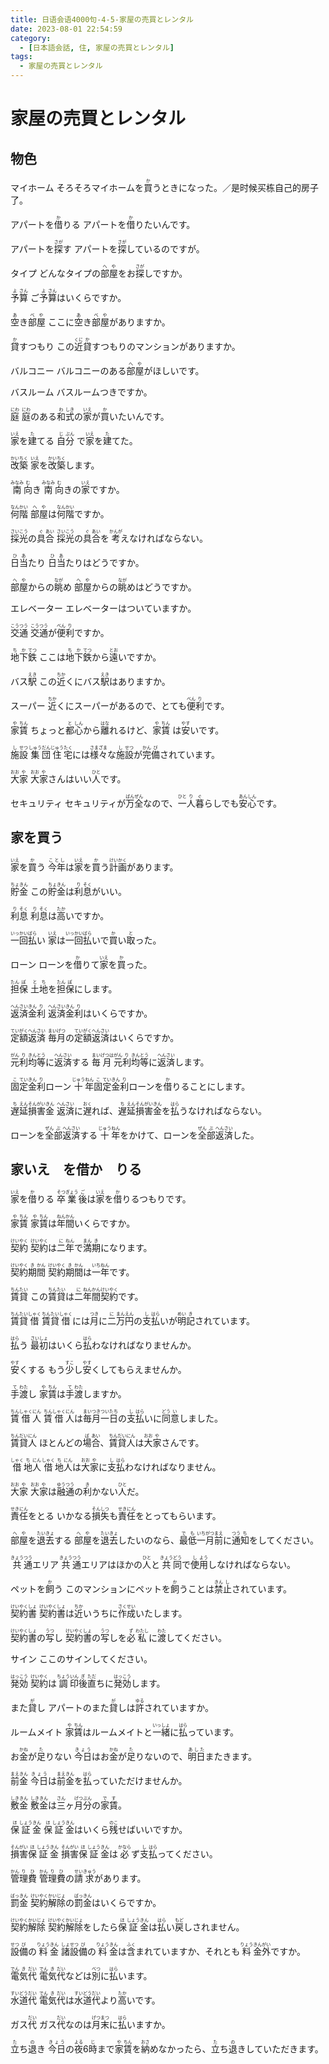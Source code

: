 ```yaml
---
title: 日语会语4000句-4-5-家屋の売買とレンタル
date: 2023-08-01 22:54:59
category:
  - [日本語会話, 住, 家屋の売買とレンタル]
tags:
  - 家屋の売買とレンタル 
---
```


# 家屋の売買とレンタル

## 物色

<ruby>マイホーム</ruby>
<ruby>そろそろマイホームを<rt></rt>買<rt>か</rt>うときになった。／是时候买栋自己的房子了。</ruby>

<!-- more -->

<ruby>アパートを<rt></rt>借<rt>か</rt>りる</ruby>
<ruby>アパートを<rt></rt>借<rt>か</rt>りたいんです。</ruby>

<ruby>アパートを<rt></rt>探<rt>さが</rt>す</ruby>
<ruby>アパートを<rt></rt>探<rt>さが</rt>しているのですが。</ruby>

<ruby>タイプ</ruby>
<ruby>どんなタイプの<rt></rt>部<rt>へ</rt>屋<rt>や</rt>をお<rt></rt>探<rt>さが</rt>しですか。</ruby>

<ruby>予<rt>よ</rt>算<rt>さん</rt></ruby>
<ruby>ご<rt></rt>予<rt>よ</rt>算<rt>さん</rt>はいくらですか。</ruby>

<ruby>空<rt>あ</rt>き<rt></rt>部<rt>べ</rt>屋<rt>や</rt></ruby>
<ruby>ここに<rt></rt>空<rt>あ</rt>き<rt></rt>部<rt>べ</rt>屋<rt>や</rt>がありますか。</ruby>

<ruby>貸<rt>か</rt>すつもり</ruby>
<ruby>この<rt></rt>近<rt>くに</rt>貸<rt>か</rt>すつもりのマンションがありますか。</ruby>

<ruby>バルコニー</ruby>
<ruby>バルコニーのある<rt></rt>部<rt>へ</rt>屋<rt>や</rt>がほしいです。</ruby>

<ruby>バスルーム</ruby>
<ruby>バスルームつきですか。</ruby>

<ruby>庭<rt>にわ</rt></ruby>
<ruby>庭<rt>にわ</rt>のある<rt></rt>和<rt>わ</rt>式<rt>しき</rt>の<rt></rt>家<rt>いえ</rt>が<rt></rt>買<rt>か</rt>いたいんです。</ruby>

<ruby>家<rt>いえ</rt>を<rt></rt>建<rt>た</rt>てる</ruby>
<ruby>自<rt>じ</rt>分<rt>ぶん</rt> で<rt></rt>家<rt>いえ</rt>を<rt></rt>建<rt>た</rt>てた。</ruby>

<ruby>改<rt>かい</rt>築<rt>ちく</rt></ruby>
<ruby>家<rt>いえ</rt>を<rt></rt>改<rt>かい</rt>築<rt>ちく</rt>します。</ruby>

<ruby>南<rt>みなみ</rt>向<rt>む</rt>き</ruby>
<ruby>南<rt>みなみ</rt>向<rt>む</rt>きの<rt></rt>家<rt>いえ</rt>ですか。</ruby>

<ruby>何<rt>なん</rt>階<rt>かい</rt></ruby>
<ruby>部<rt>へ</rt>屋<rt>や</rt>は<rt></rt>何<rt>なん</rt>階<rt>かい</rt>ですか。</ruby>

<ruby>採<rt>さい</rt>光<rt>こう</rt>の<rt></rt>具<rt>ぐ</rt>合<rt>あい</rt></ruby>
<ruby>採<rt>さい</rt>光<rt>こう</rt>の<rt></rt>具<rt>ぐ</rt>合<rt>あい</rt>を<rt></rt>考<rt>かんが</rt>えなければならない。</ruby>

<ruby>日<rt>ひ</rt>当<rt>あ</rt>たり</ruby>
<ruby>日<rt>ひ</rt>当<rt>あ</rt>たりはどうですか。</ruby>

<ruby>部<rt>へ</rt>屋<rt>や</rt>からの<rt></rt>眺<rt>なが</rt>め</ruby>
<ruby>部<rt>へ</rt>屋<rt>や</rt>からの<rt></rt>眺<rt>なが</rt>めはどうですか。</ruby>

<ruby>エレベーター</ruby>
<ruby>エレベーターはついていますか。</ruby>

<ruby>交<rt>こう</rt>通<rt>つう</rt></ruby>
<ruby>交<rt>こう</rt>通<rt>つう</rt>が<rt></rt>便<rt>べん</rt>利<rt>り</rt>ですか。</ruby>

<ruby>地<rt>ち</rt>下<rt>か</rt>鉄<rt>てつ</rt></ruby>
<ruby>ここは<rt></rt>地<rt>ち</rt>下<rt>か</rt>鉄<rt>てつ</rt>から<rt></rt>遠<rt>とお</rt>いですか。</ruby>

<ruby>バス<rt></rt>駅<rt>えき</rt></ruby>
<ruby>この<rt></rt>近<rt>ちか</rt>くにバス<rt></rt>駅<rt>えき</rt>はありますか。</ruby>

<ruby>スーパー</ruby>
<ruby>近<rt>ちか</rt>くにスーパーがあるので、とても<rt></rt>便<rt>べん</rt>利<rt>り</rt>です。</ruby>

<ruby>家<rt>や</rt>賃<rt>ちん</rt></ruby>
<ruby>ちょっと<rt></rt>都<rt>と</rt>心<rt>しん</rt>から<rt></rt>離<rt>はな</rt>れるけど、<rt></rt>家<rt>や</rt>賃<rt>ちん</rt> は<rt></rt>安<rt>やす</rt>いです。</ruby>

<ruby>施<rt>し</rt>設<rt>せつ</rt></ruby>
<ruby>集<rt>しゅう</rt>団<rt>だん</rt>住<rt>じゅう</rt>宅<rt>たく</rt>には<rt></rt>様々<rt>さまざま</rt>な<rt></rt>施<rt>し</rt>設<rt>せつ</rt>が<rt></rt>完<rt>かん</rt>備<rt>び</rt>されています。</ruby>

<ruby>大<rt>おお</rt>家<rt>や</rt></ruby>
<ruby>大<rt>おお</rt>家<rt>や</rt>さんはいい<rt></rt>人<rt>ひと</rt>です。</ruby>

<ruby>セキュリティ</ruby>
<ruby>セキュリティが<rt></rt>万<rt>ばん</rt>全<rt>ぜん</rt>なので、<rt></rt>一<rt>ひと</rt>人<rt>り</rt>暮<rt>ぐ</rt>らしでも<rt></rt>安<rt>あん</rt>心<rt>しん</rt>です。</ruby>


## 家を買う

<ruby>家<rt>いえ</rt>を<rt></rt>買<rt>か</rt>う</ruby>
<ruby>今年<rt>ことし</rt>は<rt></rt>家<rt>いえ</rt>を<rt></rt>買<rt>か</rt>う<rt></rt>計<rt>けい</rt>画<rt>かく</rt>があります。</ruby>

<ruby>貯<rt>ちょ</rt>金<rt>きん</rt></ruby>
<ruby>この<rt></rt>貯<rt>ちょ</rt>金<rt>きん</rt>は<rt></rt>利<rt>り</rt>息<rt>そく</rt>がいい。</ruby>

<ruby>利<rt>り</rt>息<rt>そく</rt></ruby>
<ruby>利<rt>り</rt>息<rt>そく</rt>は<rt></rt>高<rt>たか</rt>いですか。</ruby>

<ruby>一<rt>いっ</rt>回<rt>かい</rt>払<rt>ばら</rt>い</ruby>
<ruby>家<rt>いえ</rt>は<rt></rt>一<rt>いっ</rt>回<rt>かい</rt>払<rt>ばら</rt>いで<rt></rt>買<rt>か</rt>い<rt></rt>取<rt>と</rt>った。</ruby>

<ruby>ローン</ruby>
<ruby>ローンを<rt></rt>借<rt>か</rt>りて<rt></rt>家<rt>いえ</rt>を<rt></rt>買<rt>か</rt>った。</ruby>

<ruby>担<rt>たん</rt>保<rt>ぽ</rt></ruby>
<ruby>土<rt>と</rt>地<rt>ち</rt>を<rt></rt>担<rt>たん</rt>保<rt>ぽ</rt>にします。</ruby>

<ruby>返<rt>へん</rt>済<rt>さい</rt>金<rt>きん</rt>利<rt>り</rt></ruby>
<ruby>返<rt>へん</rt>済<rt>さい</rt>金<rt>きん</rt>利<rt>り</rt>はいくらですか。</ruby>

<ruby>定<rt>てい</rt>額<rt>がく</rt>返<rt>へん</rt>済<rt>さい</rt></ruby>
<ruby>毎<rt>まい</rt>月<rt>げつ</rt>の<rt></rt>定<rt>てい</rt>額<rt>がく</rt>返<rt>へん</rt>済<rt>さい</rt>はいくらですか。</ruby>

<ruby>元<rt>がん</rt>利<rt>り</rt>均<rt>きん</rt>等<rt>とう</rt>に<rt></rt>返<rt>へん</rt>済<rt>さい</rt>する</ruby>
<ruby>毎<rt>まい</rt>月<rt>げつは</rt>元<rt>がん</rt>利<rt>り</rt>均<rt>きん</rt>等<rt>とう</rt>に<rt></rt>返<rt>へん</rt>済<rt>さい</rt>します。</ruby>

<ruby>固<rt>こ</rt>定<rt>てい</rt>金<rt>きん</rt>利<rt>り</rt>ローン</ruby>
<ruby>十<rt>じゅう</rt>年<rt>ねん</rt>固<rt>こ</rt>定<rt>てい</rt>金<rt>きん</rt>利<rt>り</rt>ローンを<rt></rt>借<rt>か</rt>りることにします。</ruby>

<ruby>遅<rt>ち</rt>延<rt>えん</rt>損<rt>そん</rt>害<rt>がい</rt>金<rt>きん</rt></ruby>
<ruby>返<rt>へん</rt>済<rt>さい</rt>に<rt></rt>遅<rt>おく</rt>れば、<rt></rt>遅<rt>ち</rt>延<rt>えん</rt>損<rt>そん</rt>害<rt>がい</rt>金<rt>きん</rt>を<rt></rt>払<rt>はら</rt>うなければならない。</ruby>

<ruby>ローンを<rt></rt>全<rt>ぜん</rt>部<rt>ぶ</rt>返<rt>へん</rt>済<rt>さい</rt>する</ruby>
<ruby>十<rt>じゅう</rt>年<rt>ねん</rt>をかけて、ローンを<rt></rt>全<rt>ぜん</rt>部<rt>ぶ</rt>返<rt>へん</rt>済<rt>さい</rt>した。</ruby>


## 家いえ　を借か　りる

<ruby>家<rt>いえ</rt>を<rt></rt>借<rt>か</rt>りる</ruby>
<ruby>卒<rt>そつ</rt>業<rt>ぎょう</rt>後<rt>ご</rt>は<rt></rt>家<rt>いえ</rt>を<rt></rt>借<rt>か</rt>りるつもりです。</ruby>

<ruby>家<rt>や</rt>賃<rt>ちん</rt></ruby>
<ruby>家<rt>や</rt>賃<rt>ちん</rt>は<rt></rt>年<rt>ねん</rt>間<rt>かん</rt>いくらですか。</ruby>

<ruby>契<rt>けい</rt>約<rt>やく</rt></ruby>
<ruby>契<rt>けい</rt>約<rt>やく</rt>は<rt></rt>二<rt>に</rt>年<rt>ねん</rt>で<rt></rt>満<rt>まん</rt>期<rt>き</rt>になります。</ruby>

<ruby>契<rt>けい</rt>約<rt>やく</rt>期<rt>き</rt>間<rt>かん</rt></ruby>
<ruby>契<rt>けい</rt>約<rt>やく</rt>期<rt>き</rt>間<rt>かん</rt>は<rt></rt>一<rt>いち</rt>年<rt>ねん</rt>です。</ruby>

<ruby>賃<rt>ちん</rt>貸<rt>たい</rt></ruby>
<ruby>この<rt></rt>賃<rt>ちん</rt>貸<rt>たい</rt>は<rt></rt>二<rt>に</rt>年<rt>ねん</rt>間<rt>かん</rt>契<rt>けい</rt>約<rt>やく</rt>です。</ruby>

<ruby>賃<rt>ちん</rt>貸<rt>たい</rt>借<rt>しゃく</rt></ruby>
<ruby>賃<rt>ちん</rt>貸<rt>たい</rt>借<rt>しゃく</rt>には<rt></rt>月<rt>つき</rt>に<rt></rt>二<rt>に</rt>万<rt>まん</rt>円<rt>えん</rt>の<rt></rt>支<rt>し</rt>払<rt>はら</rt>いが<rt></rt>明<rt>めい</rt>記<rt>き</rt>されています。</ruby>

<ruby>払<rt>はら</rt>う</ruby>
<ruby>最<rt>さい</rt>初<rt>しょ</rt>はいくら<rt></rt>払<rt>はら</rt>わなければなりませんか。</ruby>

<ruby>安<rt>やす</rt>くする</ruby>
<ruby>もう<rt></rt>少<rt>すこ</rt>し<rt></rt>安<rt>やす</rt>くしてもらえませんか。</ruby>

<ruby>手<rt>て</rt>渡<rt>わた</rt>し</ruby>
<ruby>家<rt>や</rt>賃<rt>ちん</rt>は<rt></rt>手<rt>て</rt>渡<rt>わた</rt>しますか。</ruby>

<ruby>賃<rt>ちん</rt>借<rt>しゃく</rt>人<rt>にん</rt></ruby>
<ruby>賃<rt>ちん</rt>借<rt>しゃく</rt>人<rt>にん</rt>は<rt></rt>毎<rt>まい</rt>月<rt>つき</rt>一日<rt>ついたち</rt>の<rt></rt>支<rt>し</rt>払<rt>はら</rt>いに<rt></rt>同<rt>どう</rt>意<rt>い</rt>しました。</ruby>

<ruby>賃<rt>ちん</rt>貸<rt>だい</rt>人<rt>にん</rt></ruby>
<ruby>ほとんどの<rt></rt>場<rt>ば</rt>合<rt>あい</rt>、<rt></rt>賃<rt>ちん</rt>貸<rt>だい</rt>人<rt>にん</rt>は<rt></rt>大<rt>おお</rt>家<rt>や</rt>さんです。</ruby>

<ruby>借<rt>しゃく</rt>地<rt>ち</rt>人<rt>にん</rt></ruby>
<ruby>借<rt>しゃく</rt>地<rt>ち</rt>人<rt>にん</rt>は<rt></rt>大<rt>おお</rt>家<rt>や</rt>に<rt></rt>支<rt>し</rt>払<rt>はら</rt>わなければなりません。</ruby>

<ruby>大<rt>おお</rt>家<rt>や</rt></ruby>
<ruby>大<rt>おお</rt>家<rt>や</rt>は<rt></rt>融<rt>ゆう</rt>通<rt>つう</rt>の<rt></rt>利<rt>き</rt>かない<rt></rt>人<rt>ひと</rt>だ。</ruby>

<ruby>責<rt>せき</rt>任<rt>にん</rt>をとる</ruby>
<ruby>いかなる<rt></rt>損<rt>そん</rt>失<rt>しつ</rt>も<rt></rt>責<rt>せき</rt>任<rt>にん</rt>をとってもらいます。</ruby>

<ruby>部<rt>へ</rt>屋<rt>や</rt>を<rt></rt>退<rt>たい</rt>去<rt>きょ</rt>する</ruby>
<ruby>部<rt>へ</rt>屋<rt>や</rt>を<rt></rt>退<rt>たい</rt>去<rt>きょ</rt>したいのなら、<rt></rt>最低<rt>でも</rt>一<rt>いち</rt>月<rt>がつ</rt>前<rt>まえ</rt>に<rt></rt>通<rt>つう</rt>知<rt>ち</rt>をしてください。</ruby>

<ruby>共<rt>きょう</rt>通<rt>つう</rt>エリア</ruby>
<ruby>共<rt>きょう</rt>通<rt>つう</rt>エリアはほかの<rt></rt>人<rt>ひと</rt>と<rt></rt>共<rt>きょう</rt>同<rt>どう</rt>で<rt></rt>使<rt>し</rt>用<rt>よう</rt>しなければならない。</ruby>

<ruby>ペットを<rt></rt>飼<rt>か</rt>う</ruby>
<ruby>このマンションにペットを<rt></rt>飼<rt>か</rt>うことは<rt></rt>禁<rt>きん</rt>止<rt>し</rt>されています。</ruby>

<ruby>契<rt>けい</rt>約<rt>やく</rt>書<rt>しょ</rt></ruby>
<ruby>契<rt>けい</rt>約<rt>やく</rt>書<rt>しょ</rt>は<rt></rt>近<rt>ちか</rt>いうちに<rt></rt>作<rt>さく</rt>成<rt>せい</rt>いたします。</ruby>

<ruby>契<rt>けい</rt>約<rt>やく</rt>書<rt>しょ</rt>の<rt></rt>写<rt>うつ</rt>し</ruby>
<ruby>契<rt>けい</rt>約<rt>やく</rt>書<rt>しょ</rt>の<rt></rt>写<rt>うつ</rt>しを<rt></rt>必<rt>ず</rt>私<rt>わたし</rt>に<rt></rt>渡<rt>わた</rt>してください。</ruby>

<ruby>サイン</ruby>
<ruby>ここのサインしてください。</ruby>

<ruby>発<rt>はっ</rt>効<rt>こう</rt></ruby>
<ruby>契<rt>けい</rt>約<rt>やく</rt>は<rt></rt>調<rt>ちょう</rt>印<rt>いん</rt>後<rt>ぎ</rt>直<rt>ただ</rt>ちに<rt></rt>発<rt>はっ</rt>効<rt>こう</rt>します。</ruby>

<ruby>また<rt></rt>貸<rt>が</rt>し</ruby>
<ruby>アパートのまた<rt></rt>貸<rt>が</rt>しは<rt></rt>許<rt>ゆる</rt>されていますか。</ruby>

<ruby>ルームメイト</ruby>
<ruby>家<rt>や</rt>賃<rt>ちん</rt>はルームメイトと<rt></rt>一<rt>いっ</rt>緒<rt>しょ</rt>に<rt></rt>払<rt>はら</rt>っています。</ruby>

<ruby>お<rt></rt>金<rt>かね</rt>が<rt></rt>足<rt>た</rt>りない</ruby>
<ruby>今日<rt>きょう</rt>はお<rt></rt>金<rt>かね</rt>が<rt></rt>足<rt>た</rt>りないので、<rt></rt>明日<rt>あした</rt>またきます。</ruby>

<ruby>前<rt>まえ</rt>金<rt>きん</rt></ruby>
<ruby>今日<rt>きょう</rt>は<rt></rt>前<rt>まえ</rt>金<rt>きん</rt>を<rt></rt>払<rt>はら</rt>っていただけませんか。</ruby>

<ruby>敷<rt>しき</rt>金<rt>きん</rt></ruby>
<ruby>敷<rt>しき</rt>金<rt>きん</rt>は<rt></rt>三<rt>さん</rt>ヶ<rt></rt>月<rt>げつ</rt>分<rt>ぶん</rt>の<rt></rt>家賃<rt>です</rt>。</ruby>

<ruby>保<rt>ほ</rt>証<rt>しょう</rt>金<rt>きん</rt></ruby>
<ruby>保<rt>ほ</rt>証<rt>しょう</rt>金<rt>きん</rt>はいくら<rt></rt>残<rt>のこ</rt>せばいいですか。</ruby>

<ruby>損<rt>そん</rt>害<rt>がい</rt>保<rt>ほ</rt>証<rt>しょう</rt>金<rt>きん</rt></ruby>
<ruby>損<rt>そん</rt>害<rt>がい</rt>保<rt>ほ</rt>証<rt>しょう</rt>金<rt>きん</rt>は<rt></rt>必<rt>かなら</rt>ず<rt></rt>支<rt>し</rt>払<rt>はら</rt>ってください。</ruby>

<ruby>管<rt>かん</rt>理<rt>り</rt>費<rt>ひ</rt></ruby>
<ruby>管<rt>かん</rt>理<rt>り</rt>費<rt>ひ</rt>の<rt></rt>請<rt>せい</rt>求<rt>きゅう</rt>があります。</ruby>

<ruby>罰<rt>ばっ</rt>金<rt>きん</rt></ruby>
<ruby>契<rt>けい</rt>約<rt>やく</rt>解<rt>かい</rt>除<rt>じょ</rt>の<rt></rt>罰<rt>ばっ</rt>金<rt>きん</rt>はいくらですか。</ruby>

<ruby>契<rt>けい</rt>約<rt>やく</rt>解<rt>かい</rt>除<rt>じょ</rt></ruby>
<ruby>契<rt>けい</rt>約<rt>やく</rt>解<rt>かい</rt>除<rt>じょ</rt>をしたら<rt></rt>保<rt>ほ</rt>証<rt>しょう</rt>金<rt>きん</rt>は<rt></rt>払<rt>はら</rt>い<rt></rt>戻<rt>もど</rt>しされません。</ruby>

<ruby>設<rt>せつ</rt>備<rt>び</rt>の<rt></rt>料<rt>りょう</rt>金<rt>きん</rt></ruby>
<ruby>諸<rt>しょ</rt>設<rt>せつ</rt>備<rt>び</rt>の<rt></rt>料<rt>りょう</rt>金<rt>きん</rt>は<rt></rt>含<rt>ふく</rt>まれていますか、それとも<rt></rt>料<rt>りょう</rt>金<rt>きん</rt>外<rt>がい</rt>ですか。</ruby>

<ruby>電<rt>でん</rt>気<rt>き</rt>代<rt>だい</rt></ruby>
<ruby>電<rt>でん</rt>気<rt>き</rt>代<rt>だい</rt>などは<rt></rt>別<rt>べつ</rt>に<rt></rt>払<rt>はら</rt>います。</ruby>

<ruby>水<rt>すい</rt>道<rt>どう</rt>代<rt>だい</rt></ruby>
<ruby>電<rt>でん</rt>気<rt>き</rt>代<rt>だい</rt>は<rt></rt>水<rt>すい</rt>道<rt>どう</rt>代<rt>だい</rt>より<rt></rt>高<rt>たか</rt>いです。</ruby>

<ruby>ガス<rt></rt>代<rt>だい</rt></ruby>
<ruby>ガス<rt></rt>代<rt>だい</rt>なのは<rt></rt>月<rt>げつ</rt>末<rt>まつ</rt>に<rt></rt>払<rt>はら</rt>いますか。</ruby>

<ruby>立<rt>た</rt>ち<rt></rt>退<rt>の</rt>き</ruby>
<ruby>今日<rt>きょう</rt>の<rt></rt>夜<rt>よる</rt>6<rt></rt>時<rt>じ</rt>まで<rt></rt>家<rt>や</rt>賃<rt>ちん</rt>を<rt></rt>納<rt>おさ</rt>めなかったら、<rt></rt>立<rt>た</rt>ち<rt></rt>退<rt>の</rt>きしていただきます。</ruby>

